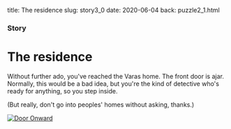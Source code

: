 title: The residence
slug: story3_0
date: 2020-06-04
back: puzzle2_1.html

### Story
# The residence

Without further ado, you've reached the Varas home. The front door is ajar. Normally, this would be a bad idea, but you're the kind of detective who's ready for anything, so you step inside.

(But really, don't go into peoples' homes without asking, thanks.)

[![Door Onward](/media/door.svg)](/story3_1.html)
